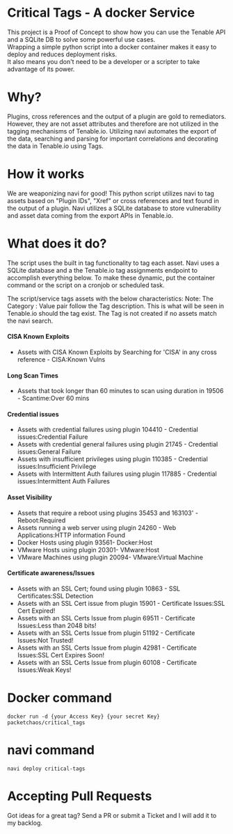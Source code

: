 # Critical Tags - A docker Service

This project is a Proof of Concept to show how you can use the Tenable API and a SQLite DB to solve some powerful use cases.  
Wrapping a simple python script into a docker container makes it easy to deploy and reduces deployment risks.  
It also means you don't need to be a developer or a scripter to take advantage of its power.

# Why?

Plugins, cross references and the output of a plugin are gold to remediators.  However, they are not asset attributes and therefore are not utilized in the tagging mechanisms of Tenable.io.
Utilizing navi automates the export of the data, searching and parsing for important correlations and decorating the data in Tenable.io using Tags.

# How it works

We are weaponizing navi for good! This python script utilizes navi to tag assets based on "Plugin IDs", "Xref" or cross references and text found in the output of a plugin.  Navi utilizes a SQLite database to store vulnerability and asset data coming from the export APIs in Tenable.io.

# What does it do?

The script uses the built in tag functionality to tag each asset. Navi uses a SQLite database and a the Tenable.io tag assignments endpoint to accomplish everything below.  To make these dynamic, put the container command or the script on a cronjob or scheduled task.

The script/service tags assets with the below characteristics:
Note: The Category : Value pair follow the Tag description.  This is what will be seen in Tenable.io should the tag exist.  The Tag is not created if no assets match the navi search.

#### CISA Known Exploits
 * Assets with CISA Known Exploits by Searching for 'CISA' in any cross reference - CISA:Known Vulns

#### Long Scan Times
 * Assets that took longer than 60 minutes to scan using duration in 19506 - Scantime:Over 60 mins

#### Credential issues
 * Assets with credential failures using plugin 104410 - Credential issues:Credential Failure
 * Assets with credential general failures using plugin 21745 - Credential issues:General Failure
 * Assets with insufficient privileges using plugin 110385 - Credential issues:Insufficient Privilege
 * Assets with Intermittent Auth failures using plugin 117885 - Credential issues:Intermittent Auth Failures

#### Asset Visibility
 * Assets that require a reboot using plugins 35453 and 163103' - Reboot:Required
 * Assets running a web server using plugin 24260 - Web Applications:HTTP information Found
 * Docker Hosts using plugin 93561- Docker:Host
 * VMware Hosts using plugin 20301- VMware:Host
 * VMware Machines using plugin 20094- VMware:Virtual Machine

#### Certificate awareness/Issues
 * Assets with an SSL Cert; found using plugin 10863 - SSL Certificates:SSL Detection
 * Assets with an SSL Cert issue from plugin 15901 - Certificate Issues:SSL Cert Expired!
 * Assets with an SSL Certs Issue from plugin 69511 - Certificate Issues:Less than 2048 bits!
 * Assets with an SSL Certs Issue from plugin 51192 - Certificate Issues:Not Trusted!
 * Assets with an SSL Certs Issue from plugin 42981 - Certificate Issues:SSL Cert Expires Soon!
 * Assets with an SSL Certs Issue from plugin 60108 - Certificate Issues:Weak Keys!


# Docker command
    docker run -d {your Access Key} {your secret Key} packetchaos/critical_tags

# navi command
    navi deploy critical-tags

# Accepting Pull Requests
Got ideas for a great tag?  Send a PR or submit a Ticket and I will add it to my backlog.
